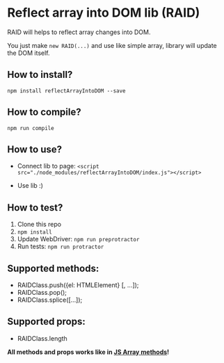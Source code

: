 # Reflect array into DOM lib (RAID)
RAID will helps to reflect array changes into DOM.

You just make `new RAID(...)` and use like simple array, library will update the DOM itself. 

## How to install?
    npm install reflectArrayIntoDOM --save

## How to compile?
    npm run compile

## How to use?
- Connect lib to page: `<script src="./node_modules/reflectArrayIntoDOM/index.js"></script>`
- Use lib :)


    <div id="some"></div>
    <script>
        var some = document.getElementById('some');
        var someRAID = new Raid(some);

        function make_el_obj(text) {
            var div = document.createElement('div');
            div.innerHTML = text;
            return {text: text, el: div};
        }
        someRAID.push(make_el_obj('1'));
        someRAID.push(make_el_obj('2'));
        someRAID.push(make_el_obj('3'));
        setTimeout(function(){
            someRAID.pop();
        }, 1000);
    </script>

## How to test?
1. Clone this repo
2. `npm install`
3. Update WebDriver: `npm run preprotractor`
4. Run tests: `npm run protractor`

## Supported methods:
- RAIDClass.push({el: HTMLElement} [, ...]);
- RAIDClass.pop();
- RAIDClass.splice([...]);

## Supported props:
- RAIDClass.length

**All methods and props works like in [JS Array methods](https://developer.mozilla.org/ru/docs/Web/JavaScript/Reference/Global_Objects/Array)!**
